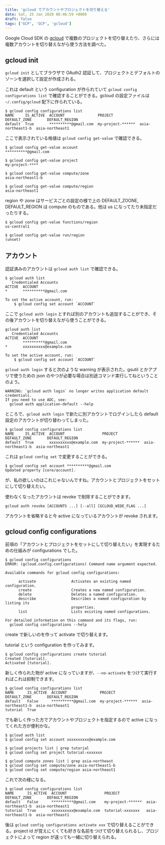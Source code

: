 ```yaml
---
title: 'gcloud でアカウントやプロジェクトを切り替える'
date: Sat, 25 Jan 2020 08:46:59 +0000
draft: false
tags: ['GCP', 'GCP', 'gcloud']
---
```


Google Cloud SDK の [gcloud](https://cloud.google.com/sdk/docs/) で複数のプロジェクトを切り替えたり、さらには複数アカウントを切り替えながら使う方法を調べた。

gcloud init
-----------

`gcloud init` としてブラウザで OAuth2 認証して、プロジェクトとデフォルトのゾーンを選択して設定が作成される。

これは default という configuration が作られていて `gcloud config configurations list` で確認することができる。gcloud の設定ファイルは `~/.config/gcloud` 配下に作られている。

```
$ gcloud config configurations list
NAME     IS_ACTIVE  ACCOUNT               PROJECT            DEFAULT_ZONE       DEFAULT_REGION
default  True       **********@gmail.com  my-project-******  asia-northeast1-b  asia-northeast1
```

ここで表示されている格値は `gcloud config get-value` で確認できる。

```
$ gcloud config get-value account
**********@gmail.com

$ gcloud config get-value project
my-project-****

$ gcloud config get-value compute/zone
asia-northeast1-b

$ gcloud config get-value compute/region
asia-northeast1
```

region や zone はサービスごとの設定の様で上の DEFAULT\_ZOONE, DEFAULT\_REGION は compute のものである。他は us になってたり未指定だったりする。

```
$ gcloud config get-value functions/region
us-central1

$ gcloud config get-value run/region  
(unset)
```

アカウント
-----

認証済みのアカウントは `gcloud auth list` で確認できる。

```
$ gcloud auth list
   Credentialed Accounts
ACTIVE  ACCOUNT
*       **********@gmail.com

To set the active account, run:
    $ gcloud config set account `ACCOUNT`
```

ここで `gcloud auth login` とすれば別のアカウントも追加することができ、その後アカウントを切り替えながら使うことができる。

```
gcloud auth list                    
   Credentialed Accounts
ACTIVE  ACCOUNT
        **********@gmail.com
*       xxxxxxxxxx@example.com

To set the active account, run:
    $ gcloud config set account `ACCOUNT`
```

`gcloud auth login` すると次のような warning が表示された。gsutil とかアプリで使うための json のやつが必要な場合は別途コマンド実行してねということのよう。

```
WARNING: `gcloud auth login` no longer writes application default credentials.
If you need to use ADC, see:
  gcloud auth application-default --help
```

ところで、`gcloud auth login` で新たに別アカウントでログインしたら default 設定のアカウントが切り替わってしまった。

```
$ gcloud config configurations list
NAME     IS_ACTIVE  ACCOUNT                 PROJECT            DEFAULT_ZONE       DEFAULT_REGION
default  True       xxxxxxxxxx@example.com  my-project-******  asia-northeast1-b  asia-northeast1
```

これは `gcloud config set` で変更することができる。

```
$ gcloud config set account **********@gmail.com
Updated property [core/account].
```

が、私の欲しいのはこれじゃないんですね。アカウントとプロジェクトをセットにして切り替えたい。

使わなくなったアカウントは revoke で削除することができます。

```
gcloud auth revoke [ACCOUNTS ...] [--all] [GCLOUD_WIDE_FLAG ...]

```

アカウントを省略すると今 active になっているアカウントが revoke されます。

gcloud config configurations
----------------------------

前項の「アカウントとプロジェクトをセットにして切り替えたい」を実現するための仕組みが configurations でした。

```
$ gcloud config configurations       
ERROR: (gcloud.config.configurations) Command name argument expected.

Available commands for gcloud config configurations:

      activate                Activates an existing named configuration.
      create                  Creates a new named configuration.
      delete                  Deletes a named configuration.
      describe                Describes a named configuration by listing its
                              properties.
      list                    Lists existing named configurations.

For detailed information on this command and its flags, run:
  gcloud config configurations --help
```

create で新しいのを作って activate で切り替えます。

tutorial という configuration を作ってみます。

```
$ gcloud config configurations create tutorial
Created [tutorial].
Activated [tutorial].
```

新しく作られた物が active になっていますが、`--no-activate` をつけて実行すればこれは抑制できます。

```
$ gcloud config configurations list
NAME      IS_ACTIVE  ACCOUNT               PROJECT            DEFAULT_ZONE       DEFAULT_REGION
default   False      **********@gmail.com  my-project-******  asia-northeast1-b  asia-northeast1
tutorial  True
```

でも新しく作った方でアカウントやプロジェクトを指定するので active になってくれた方が便利かな。

```
$ gcloud auth list
$ gcloud config set account xxxxxxxxxx@example.com

$ gcloud projects list | grep tutorial
$ gcloud config set project tutorial-xxxxxxx

$ gcloud compute zones list | grep asia-northeast
$ gcloud config set compute/zone asia-northeast1-b
$ gcloud config set compute/region asia-northeast1

```

これで次の様になる。

```
$ gcloud config configurations list               
NAME      IS_ACTIVE  ACCOUNT                 PROJECT            DEFAULT_ZONE       DEFAULT_REGION
default   False      **********@gmail.com    my-project-******  asia-northeast1-b  asia-northeast1
tutorial  True       xxxxxxxxxx@example.com  tutorial-xxxxxxx   asia-northeast1-b  asia-northeast1
```

後は `gcloud config configurations activate xxx` で切り替えることができる。project id が覚えにくくても好きな名前をつけて切り替えられるし、プロジェクトによって region が違っても一緒に切り替えられる。
